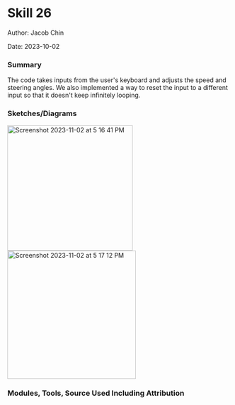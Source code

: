 #  Skill 26

Author: Jacob Chin

Date: 2023-10-02


### Summary
The code takes inputs from the user's keyboard and adjusts the speed and steering angles. We also implemented a way to reset the input to a different input so that it doesn't keep infinitely looping.

### Sketches/Diagrams
<img width="283" alt="Screenshot 2023-11-02 at 5 16 41 PM" src="https://github.com/BU-EC444/Chin-Jacob/assets/108195485/29a0878c-3078-45db-a858-73c5841c234c">

<img width="290" alt="Screenshot 2023-11-02 at 5 17 12 PM" src="https://github.com/BU-EC444/Chin-Jacob/assets/108195485/8d3eb0cc-85df-49b7-a283-dae1e5a59416">


### Modules, Tools, Source Used Including Attribution


